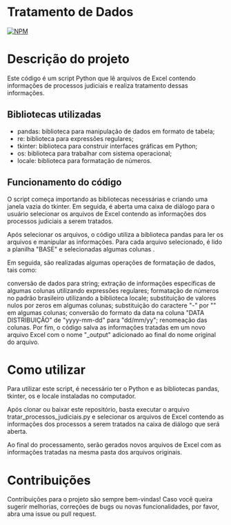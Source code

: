 # Tratamento de Dados
[![NPM](https://img.shields.io/npm/l/react)](https://github.com/pasjunior/tratamento_de_dados_python/blob/main/licence)

# Descrição do projeto
Este código é um script Python que lê arquivos de Excel contendo informações de processos judiciais e realiza tratamento dessas informações.

## Bibliotecas utilizadas
* pandas: biblioteca para manipulação de dados em formato de tabela;
* re: biblioteca para expressões regulares;
* tkinter: biblioteca para construir interfaces gráficas em Python;
* os: biblioteca para trabalhar com sistema operacional;
* locale: biblioteca para formatação de números.

## Funcionamento do código

O script começa importando as bibliotecas necessárias e criando uma janela vazia do tkinter. Em seguida, é aberta uma caixa de diálogo para o usuário selecionar os arquivos de Excel contendo as informações dos processos judiciais a serem tratados.

Após selecionar os arquivos, o código utiliza a biblioteca pandas para ler os arquivos e manipular as informações. Para cada arquivo selecionado, é lido a planilha "BASE" e selecionadas algumas colunas .

Em seguida, são realizadas algumas operações de formatação de dados, tais como:

conversão de dados para string;
extração de informações específicas de algumas colunas utilizando expressões regulares;
formatação de números no padrão brasileiro utilizando a biblioteca locale;
substituição de valores nulos por zeros em algumas colunas;
substituição do caractere "-" por "" em algumas colunas;
conversão do formato da data na coluna "DATA DISTRIBUIÇÃO" de "yyyy-mm-dd" para "dd/mm/yy";
renomeação das colunas.
Por fim, o código salva as informações tratadas em um novo arquivo Excel com o nome "_output" adicionado ao final do nome original do arquivo.

# Como utilizar
Para utilizar este script, é necessário ter o Python e as bibliotecas pandas, tkinter, os e locale instaladas no computador.

Após clonar ou baixar este repositório, basta executar o arquivo tratar_processos_judiciais.py e selecionar os arquivos de Excel contendo as informações dos processos a serem tratados na caixa de diálogo que será aberta.

Ao final do processamento, serão gerados novos arquivos de Excel com as informações tratadas na mesma pasta dos arquivos originais.

# Contribuições
Contribuições para o projeto são sempre bem-vindas! Caso você queira sugerir melhorias, correções de bugs ou novas funcionalidades, por favor, abra uma issue ou pull request.
